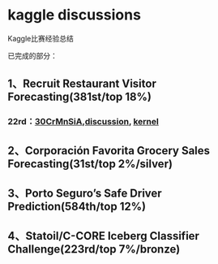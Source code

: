 ﻿# kaggle discussions
Kaggle比赛经验总结

已完成的部分：
## 1、Recruit Restaurant Visitor Forecasting(381st/top 18%)
### 22rd：[30CrMnSiA][1],[discussion][2], [kernel][3]
  [1]: https://www.kaggle.com/h4211819/
  [2]: https://www.kaggle.com/c/recruit-restaurant-visitor-forecasting/discussion/49100
  [3]: https://www.kaggle.com/h4211819/holiday-trick/code

## 2、Corporación Favorita Grocery Sales Forecasting(31st/top 2%/silver)


## 3、Porto Seguro’s Safe Driver Prediction(584th/top 12%)


## 4、Statoil/C-CORE Iceberg Classifier Challenge(223rd/top 7%/bronze)